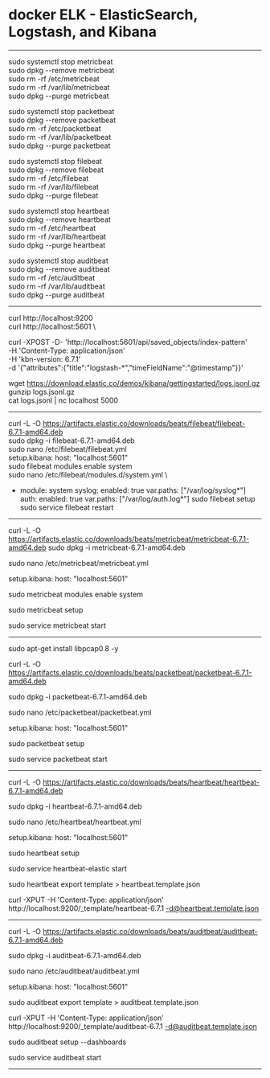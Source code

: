 # docker ELK -  ElasticSearch, Logstash, and Kibana
*************************************************************************************
sudo systemctl  stop metricbeat \
sudo dpkg --remove metricbeat \
sudo rm -rf /etc/metricbeat \
sudo rm -rf /var/lib/metricbeat\
sudo dpkg --purge  metricbeat 

sudo systemctl stop packetbeat \
sudo dpkg --remove packetbeat  \
sudo rm -rf /etc/packetbeat \
sudo rm -rf /var/lib/packetbeat \
sudo dpkg --purge  packetbeat 

sudo systemctl  stop filebeat \
sudo dpkg --remove filebeat \
sudo rm -rf /etc/filebeat \
sudo rm -rf /var/lib/filebeat \
sudo dpkg --purge  filebeat 

sudo systemctl  stop heartbeat \
sudo dpkg --remove heartbeat \
sudo rm -rf /etc/heartbeat \
sudo rm -rf /var/lib/heartbeat \
sudo dpkg --purge  heartbeat

sudo systemctl  stop auditbeat \
sudo dpkg --remove auditbeat \
sudo rm -rf /etc/auditbeat \
sudo rm -rf /var/lib/auditbeat \
sudo dpkg --purge auditbeat
*************************************************************************************
curl http://localhost:9200 \
curl http://localhost:5601 \

curl -XPOST -D- 'http://localhost:5601/api/saved_objects/index-pattern' \
 -H 'Content-Type: application/json' \
 -H 'kbn-version: 6.7.1' \
 -d '{"attributes":{"title":"logstash-*","timeFieldName":"@timestamp"}}'

wget https://download.elastic.co/demos/kibana/gettingstarted/logs.jsonl.gz \
gunzip logs.jsonl.gz \
cat logs.jsonl | nc localhost 5000
*************************************************************************************
curl -L -O https://artifacts.elastic.co/downloads/beats/filebeat/filebeat-6.7.1-amd64.deb \
sudo dpkg -i filebeat-6.7.1-amd64.deb \
sudo nano /etc/filebeat/filebeat.yml \
setup.kibana:
  host: "localhost:5601"  
sudo filebeat modules enable system \
sudo nano /etc/filebeat/modules.d/system.yml \
- module: system
  syslog:
    enabled: true
    var.paths: ["/var/log/syslog*"]
  auth:
    enabled: true
    var.paths: ["/var/log/auth.log*"]
sudo filebeat setup \
sudo service filebeat restart
*************************************************************************************
curl -L -O https://artifacts.elastic.co/downloads/beats/metricbeat/metricbeat-6.7.1-amd64.deb
sudo dpkg -i metricbeat-6.7.1-amd64.deb

sudo nano /etc/metricbeat/metricbeat.yml

setup.kibana:
  host: "localhost:5601"

sudo metricbeat modules enable system

sudo metricbeat setup

sudo service metricbeat start

*************************************************************************************
sudo apt-get install libpcap0.8 -y

curl -L -O https://artifacts.elastic.co/downloads/beats/packetbeat/packetbeat-6.7.1-amd64.deb

sudo dpkg -i packetbeat-6.7.1-amd64.deb

sudo nano /etc/packetbeat/packetbeat.yml

setup.kibana:
  host: "localhost:5601" 
  
sudo packetbeat setup 

sudo service packetbeat start
*************************************************************************************
curl -L -O https://artifacts.elastic.co/downloads/beats/heartbeat/heartbeat-6.7.1-amd64.deb

sudo dpkg -i heartbeat-6.7.1-amd64.deb

sudo nano /etc/heartbeat/heartbeat.yml

setup.kibana:
  host: "localhost:5601" 
  
sudo heartbeat setup 

sudo service heartbeat-elastic start

sudo heartbeat export template > heartbeat.template.json

curl -XPUT -H 'Content-Type: application/json' http://localhost:9200/_template/heartbeat-6.7.1 -d@heartbeat.template.json
*************************************************************************************
curl -L -O https://artifacts.elastic.co/downloads/beats/auditbeat/auditbeat-6.7.1-amd64.deb

sudo dpkg -i auditbeat-6.7.1-amd64.deb

sudo nano /etc/auditbeat/auditbeat.yml

setup.kibana:
  host: "localhost:5601" 
  
sudo auditbeat export template > auditbeat.template.json

curl -XPUT -H 'Content-Type: application/json' http://localhost:9200/_template/auditbeat-6.7.1 -d@auditbeat.template.json

sudo auditbeat setup --dashboards

sudo service auditbeat start
*************************************************************************************
